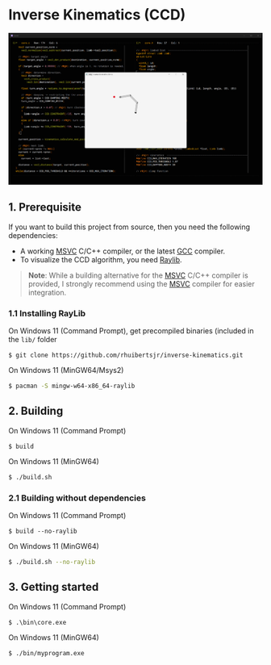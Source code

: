 # Inverse Kinematics (CCD)

![Preview](./res/preview.png)

## 1. Prerequisite 
If you want to build this project from source, then you need the following dependencies:

- A working [MSVC](https://visualstudio.microsoft.com/vs/features/cplusplus/) C/C++ compiler, or the latest [GCC](https://gcc.gnu.org/) compiler.
- To visualize the CCD algorithm, you need [Raylib](https://www.raylib.com/).

> **Note**: While a building alternative for the [MSVC](https://visualstudio.microsoft.com/vs/features/cplusplus/) C/C++ compiler is provided, I 
> strongly recommend using the [MSVC](https://visualstudio.microsoft.com/vs/features/cplusplus/) compiler for easier integration.

### 1.1 Installing RayLib
On Windows 11 (Command Prompt), get precompiled binaries (included in the `lib/` folder 
```batchfile
$ git clone https://github.com/rhuibertsjr/inverse-kinematics.git
```
On Windows 11 (MinGW64/Msys2)
```bash
$ pacman -S mingw-w64-x86_64-raylib
```

## 2. Building
On Windows 11 (Command Prompt)
```batchfile
$ build
```
On Windows 11 (MinGW64)
```bash
$ ./build.sh
```

### 2.1 Building without dependencies
On Windows 11 (Command Prompt)
```batchfile
$ build --no-raylib
```
On Windows 11 (MinGW64)
```bash
$ ./build.sh --no-raylib
```

## 3. Getting started
On Windows 11 (Command Prompt)
```batchfile
$ .\bin\core.exe
```
On Windows 11 (MinGW64)
```bash
$ ./bin/myprogram.exe
```
